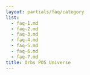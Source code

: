 ```yaml
---
layout: partials/faq/category
list:
  - faq-1.md
  - faq-2.md
  - faq-3.md
  - faq-4.md
  - faq-5.md
  - faq-6.md
  - faq-7.md
title: Orbs POS Universe
---
```

